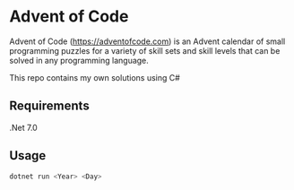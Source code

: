 # Advent of Code
Advent of Code (<https://adventofcode.com>) is an Advent calendar of small programming puzzles for a variety of skill sets and skill levels that can be solved in any programming language.

This repo contains my own solutions using C#

## Requirements
.Net 7.0

## Usage
```csharp
dotnet run <Year> <Day>
```